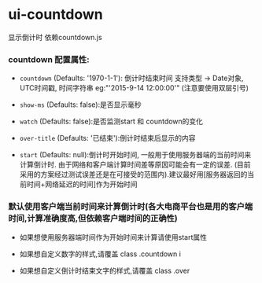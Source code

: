 # ui-countdown
显示倒计时
依赖countdown.js

### countdown 配置属性:

* <code>countdown</code> (Defaults: '1970-1-1'): 倒计时结束时间 支持类型 -> Date对象, UTC时间戳, 时间字符串 eg:"'2015-9-14 12:00:00'" (注意要使用双层引号)

* <code>show-ms</code>  (Defaults: false):是否显示毫秒

* <code>watch</code>  (Defaults: false):是否监测start 和 countdown的变化

* <code>over-title</code>  (Defaults: '已结束'):倒计时结束后显示的内容

* <code>start</code>  (Defaults: null):倒计时开始时间, 一般用于使用服务器端的当前时间来计算倒计时. 由于网络和客户端计算时间差等原因可能会有一定的误差. (目前采用的方案经过测试误差还是在可接受的范围内).建议最好用[服务器返回的当前时间+网络延迟的时间]作为开始时间


### 默认使用客户端当前时间来计算倒计时(各大电商平台也是用的客户端时间,计算准确度高,但依赖客户端时间的正确性)

* 如果想使用服务器端时间作为开始时间来计算请使用start属性

* 如果想自定义数字的样式,请覆盖 class .countdown i

* 如果想自定义倒计时结束文字的样式,请覆盖 class .over
